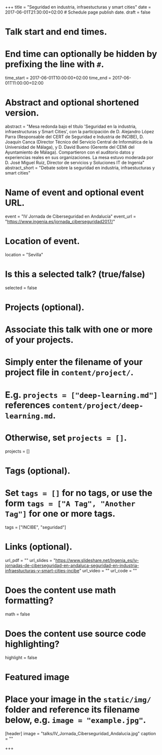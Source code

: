 +++
title = "Seguridad en industria, infraestucturas y smart cities"
date = 2017-06-01T21:30:00+02:00  # Schedule page publish date.
draft = false

# Talk start and end times.
#   End time can optionally be hidden by prefixing the line with `#`.
time_start = 2017-06-01T10:00:00+02:00
time_end = 2017-06-01T11:00:00+02:00

# Abstract and optional shortened version.
abstract = "Mesa redonda bajo el título 'Seguridad en la industria, infraestructuras y Smart Cities', con la participación de D. Alejandro López Parra  (Responsable del CERT de Seguridad e Industria de INCIBE), D. Joaquín Canca (Director Técnico del Servicio Central de Informática de la Universidad de Málaga), y D. David Bueno (Gerente del CEMi del Ayuntamiento de Málaga). Compartieron con el auditorio datos y experiencias reales en sus organizaciones. La mesa estuvo moderada por D. José Miguel Ruiz, Director de servicios y Soluciones IT de Ingenia"
abstract_short = "Debate sobre la seguridad en industria, infraestucturas y smart cities"

# Name of event and optional event URL.
event = "IV Jornada de Ciberseguridad en Andalucía"
event_url = "https://www.ingenia.es/jornada_ciberseguridad2017/"

# Location of event.
location = "Sevilla"

# Is this a selected talk? (true/false)
selected = false

# Projects (optional).
#   Associate this talk with one or more of your projects.
#   Simply enter the filename of your project file in `content/project/`.
#   E.g. `projects = ["deep-learning.md"]` references `content/project/deep-learning.md`.
#   Otherwise, set `projects = []`.
projects = []

# Tags (optional).
#   Set `tags = []` for no tags, or use the form `tags = ["A Tag", "Another Tag"]` for one or more tags.
tags = ["INCIBE", "seguridad"]

# Links (optional).
url_pdf = ""
url_slides = "https://www.slideshare.net/Ingenia_es/iv-jornadas-de-ciberseguridad-en-andaluca-seguridad-en-industria-infraestucturas-y-smart-cities-incibe"
url_video = ""
url_code = ""

# Does the content use math formatting?
math = false

# Does the content use source code highlighting?
highlight = false

# Featured image
# Place your image in the `static/img/` folder and reference its filename below, e.g. `image = "example.jpg"`.
[header]
image = "talks/IV_Jornada_Ciberseguridad_Andalucia.jpg"
caption = ""

+++
